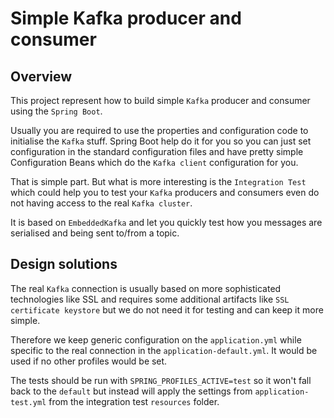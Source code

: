 # Simple Kafka producer and consumer

## Overview

This project represent how to build simple `Kafka` producer and consumer using
the `Spring Boot`.

Usually you are required to use the properties and configuration code to initialise
the `Kafka` stuff.
Spring Boot help do it for you so you can just set configuration in the standard
configuration files and have pretty simple Configuration Beans which do the
`Kafka client` configuration for you.

That is simple part. But what is more interesting is the `Integration Test` which
could help you to test your `Kafka` producers and consumers even do not having access
to the real `Kafka cluster`.

It is based on `EmbeddedKafka` and let you quickly test how you messages are
serialised and being sent to/from a topic.


## Design solutions

The real `Kafka` connection is usually based on more sophisticated technologies
like SSL and requires some additional artifacts like `SSL certificate keystore` but
we do not need it for testing and can keep it more simple.

Therefore we keep generic configuration on the `application.yml` while specific
to the real connection in the `application-default.yml`. It would be used if no
other profiles would be set.

The tests should be run with `SPRING_PROFILES_ACTIVE=test` so it won't fall back to
the `default` but instead will apply the settings from `application-test.yml` from
the integration test `resources` folder.
